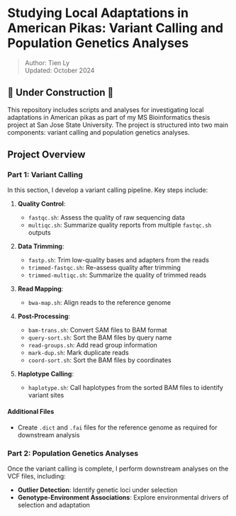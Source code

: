 # Studying Local Adaptations in American Pikas: Variant Calling and Population Genetics  Analyses

> Author: Tien Ly  
> Updated: October 2024

## 🚧 Under Construction 🚧

This repository includes scripts and analyses for investigating local adaptations in American pikas as part of my MS Bioinformatics thesis project at San Jose State University. The project is structured into two main components: variant calling and population genetics analyses.

## Project Overview

### Part 1: Variant Calling

In this section, I develop a variant calling pipeline. Key steps include:

1. **Quality Control**:
    - `fastqc.sh`: Assess the quality of raw sequencing data
    - `multiqc.sh`: Summarize quality reports from multiple `fastqc.sh` outputs
   
2. **Data Trimming**:
    - `fastp.sh`: Trim low-quality bases and adapters from the reads
    - `trimmed-fastqc.sh`: Re-assess quality after trimming
    - `trimmed-multiqc.sh`: Summarize the quality of trimmed reads

3. **Read Mapping**:
    - `bwa-map.sh`: Align reads to the reference genome

4. **Post-Processing**:
    - `bam-trans.sh`: Convert SAM files to BAM format
    - `query-sort.sh`: Sort the BAM files by query name
    - `read-groups.sh`: Add read group information
    - `mark-dup.sh`: Mark duplicate reads
    - `coord-sort.sh`: Sort the BAM files by coordinates
   
5. **Haplotype Calling**:
    - `haplotype.sh`: Call haplotypes from the sorted BAM files to identify variant sites

#### Additional Files
- Create `.dict` and `.fai` files for the reference genome as required for downstream analysis

### Part 2: Population Genetics Analyses

Once the variant calling is complete, I perform downstream analyses on the VCF files, including:

- **Outlier Detection**: Identify genetic loci under selection
- **Genotype-Environment Associations**: Explore environmental drivers of selection and adaptation
